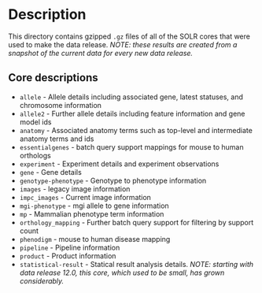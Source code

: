 # Description
This directory contains gzipped `.gz` files
   of all of the SOLR cores that were used
   to make the data release.  _NOTE: these
   results are created from a snapshot of
   the current data for every new data release._

## Core descriptions
- `allele` - Allele details including associated gene,
             latest statuses, and chromosome information
- `allele2` - Further allele details including feature
              information and gene model ids
- `anatomy` - Associated anatomy terms such as top-level
              and intermediate anatomy terms and ids
- `essentialgenes` - batch query support mappings for
                     mouse to human orthologs
- `experiment` - Experiment details and experiment
                 observations
- `gene` - Gene details
- `genotype-phenotype` - Genotype to phenotype information
- `images` - legacy image information
- `impc_images` - Current image information
- `mgi-phenotype` - mgi allele to gene information
- `mp` - Mammalian phenotype term information
- `orthology_mapping` - Further batch query support for
      filtering by support count
- `phenodigm` - mouse to human disease mapping
- `pipeline` - Pipeline information
- `product` - Product information
- `statistical-result` - 
     Statical result analysis details. _NOTE: starting 
     with data release 12.0, this core, which used to be
     small, has grown considerably._
